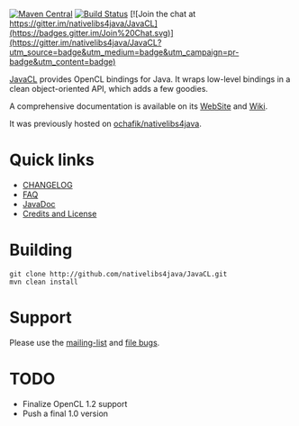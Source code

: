 [![Maven Central](https://img.shields.io/maven-central/v/com.nativelibs4java/javacl.svg)]() [![Build Status](https://travis-ci.org/nativelibs4java/JavaCL.svg?branch=feature_travis-build)](https://travis-ci.org/nativelibs4java/JavaCL) [![Join the chat at https://gitter.im/nativelibs4java/JavaCL](https://badges.gitter.im/Join%20Chat.svg)](https://gitter.im/nativelibs4java/JavaCL?utm_source=badge&utm_medium=badge&utm_campaign=pr-badge&utm_content=badge)

[JavaCL](http://javacl.googlecode.com) provides OpenCL bindings for Java. It wraps low-level bindings in a clean object-oriented API, which adds a few goodies.

A comprehensive documentation is available on its [WebSite](javacl.googlecode.com) and [Wiki](https://code.google.com/p/javacl/wiki/FAQ?tm=6).

It was previously hosted on [ochafik/nativelibs4java](http://github.com/ochafik/nativelibs4java).

# Quick links

* [CHANGELOG](./CHANGELOG.md)
* [FAQ](http://code.google.com/p/javacl/wiki/FAQ)
* [JavaDoc](http://nativelibs4java.sourceforge.net/javacl/api/stable/)
* [Credits and License](http://code.google.com/p/bridj/wiki/CreditsAndLicense)

# Building

  ```
  git clone http://github.com/nativelibs4java/JavaCL.git
  mvn clean install
  ```

# Support

Please use the [mailing-list](https://groups.google.com/forum/#!forum/nativelibs4java) and [file bugs](https://github.com/ochafik/nativelibs4java/issues/new).

# TODO

* Finalize OpenCL 1.2 support
* Push a final 1.0 version
